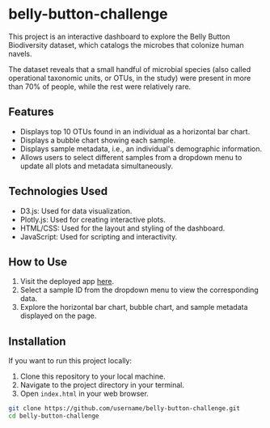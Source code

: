 # belly-button-challenge

This project is an interactive dashboard to explore the Belly Button Biodiversity dataset, which catalogs the microbes that colonize human navels.

The dataset reveals that a small handful of microbial species (also called operational taxonomic units, or OTUs, in the study) were present in more than 70% of people, while the rest were relatively rare.

## Features

- Displays top 10 OTUs found in an individual as a horizontal bar chart.
- Displays a bubble chart showing each sample.
- Displays sample metadata, i.e., an individual's demographic information.
- Allows users to select different samples from a dropdown menu to update all plots and metadata simultaneously.

## Technologies Used

- D3.js: Used for data visualization.
- Plotly.js: Used for creating interactive plots.
- HTML/CSS: Used for the layout and styling of the dashboard.
- JavaScript: Used for scripting and interactivity.

## How to Use

1. Visit the deployed app [here](https://username.github.io/belly-button-challenge).
2. Select a sample ID from the dropdown menu to view the corresponding data.
3. Explore the horizontal bar chart, bubble chart, and sample metadata displayed on the page.

## Installation

If you want to run this project locally:

1. Clone this repository to your local machine.
2. Navigate to the project directory in your terminal.
3. Open `index.html` in your web browser.

```bash
git clone https://github.com/username/belly-button-challenge.git
cd belly-button-challenge
